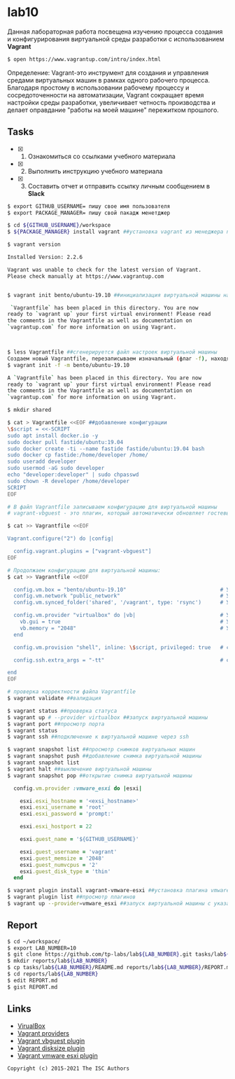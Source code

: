 # lab10


Данная лабораторная работа посвещена изучению процесса создания и конфигурирования виртуальной среды разработки с использованием **Vagrant**

```sh
$ open https://www.vagrantup.com/intro/index.html
```
Определение: 
Vagrant-это инструмент для создания и управления средами виртуальных машин в рамках одного рабочего процесса. Благодаря простому в использовании рабочему процессу и сосредоточенности на автоматизации, Vagrant сокращает время настройки среды разработки, увеличивает четность производства и делает оправдание "работы на моей машине" пережитком прошлого.

## Tasks

- [x] 1. Ознакомиться со ссылками учебного материала
- [x] 2. Выполнить инструкцию учебного материала
- [x] 3. Составить отчет и отправить ссылку личным сообщением в **Slack**



```sh
$ export GITHUB_USERNAME= пишу свое имя пользователя
$ export PACKAGE_MANAGER= пишу свой пакадж менетджер
```

```sh
$ cd ${GITHUB_USERNAME}/workspace
$ ${PACKAGE_MANAGER} install vagrant ##установка vagrant из менеджера пакетов
```

```sh
$ vagrant version

Installed Version: 2.2.6

Vagrant was unable to check for the latest version of Vagrant.
Please check manually at https://www.vagrantup.com


$ vagrant init bento/ubuntu-19.10 ##инициализация виртуальной машины на ubuntu

 `Vagrantfile` has been placed in this directory. You are now
ready to `vagrant up` your first virtual environment! Please read
the comments in the Vagrantfile as well as documentation on
`vagrantup.com` for more information on using Vagrant.



$ less Vagrantfile ##сгенерируется файл настроек виртуальной машины
Создаем новый Vagrantfile, перезаписываем изначальный (флаг -f), находящийся в текущем пути. Причем информация в нем будет в минимальном объеме (флаг -m)
$ vagrant init -f -m bento/ubuntu-19.10

A `Vagrantfile` has been placed in this directory. You are now
ready to `vagrant up` your first virtual environment! Please read
the comments in the Vagrantfile as well as documentation on
`vagrantup.com` for more information on using Vagrant.
```

```sh
$ mkdir shared
```

```sh
$ cat > Vagrantfile <<EOF ##добавление конфигурации
\$script = <<-SCRIPT
sudo apt install docker.io -y
sudo docker pull fastide/ubuntu:19.04
sudo docker create -ti --name fastide fastide/ubuntu:19.04 bash
sudo docker cp fastide:/home/developer /home/
sudo useradd developer
sudo usermod -aG sudo developer
echo "developer:developer" | sudo chpasswd
sudo chown -R developer /home/developer
SCRIPT
EOF
```

```sh
# В файл Vagrantfile записываем конфигурацию для виртуальной машины
# vagrant-vbguest - это плагин, который автоматически обновляет гостевые дополнения VirtualBox

$ cat >> Vagrantfile <<EOF

Vagrant.configure("2") do |config|

  config.vagrant.plugins = ["vagrant-vbguest"]
EOF
```

```sh
# Продолжаем конфигурацию для виртуальной машины:
$ cat >> Vagrantfile <<EOF

  config.vm.box = "bento/ubuntu-19.10"                              # Указываем версию виртуальной машины: ubuntu-19.10
  config.vm.network "public_network"                                # Указываем настройки сети: public_network
  config.vm.synced_folder('shared', '/vagrant', type: 'rsync')      # Указываем связующие директории: 'shared', '/vagrant', type: 'rsync'

  config.vm.provider "virtualbox" do |vb|                           # Указываем тип виртуальной машины: virtualbox
    vb.gui = true                                                   # Указываем, что используется графический интерфейс: vb.gui = true 
    vb.memory = "2048"                                              # Указываем, сколько выделяем оперативной памяти под виртуальную машину: 2048МБ 
  end

  config.vm.provision "shell", inline: \$script, privileged: true   # config.vm.provision "shell" - задает встроенную команду оболочки для выполнения на удаленном компьютере

  config.ssh.extra_args = "-tt"                                     # config.ssh.extra_args - значение настроек передается непосредственно в исполняемый файл ssh#

end
EOF
```

```sh
# проверка корректности файла Vagrantfile
$ vagrant validate ##валидация

$ vagrant status ##проверка статуса
$ vagrant up # --provider virtualbox ##запуск виртуальной машины
$ vagrant port ##просмотр порта
$ vagrant status
$ vagrant ssh ##подключение к виртуальной машине через ssh

$ vagrant snapshot list ##просмотр снимков виртуальных машин
$ vagrant snapshot push ##добавление снимка виртуальной машины
$ vagrant snapshot list
$ vagrant halt ##выключение виртуальной машины
$ vagrant snapshot pop ##открытие снимка виртуальной машины
```

```ruby
  config.vm.provider :vmware_esxi do |esxi|

    esxi.esxi_hostname = '<exsi_hostname>'
    esxi.esxi_username = 'root'
    esxi.esxi_password = 'prompt:'

    esxi.esxi_hostport = 22

    esxi.guest_name = '${GITHUB_USERNAME}'

    esxi.guest_username = 'vagrant'
    esxi.guest_memsize = '2048'
    esxi.guest_numvcpus = '2'
    esxi.guest_disk_type = 'thin'
  end
```

```sh
$ vagrant plugin install vagrant-vmware-esxi ##установка плагина vmware
$ vagrant plugin list ##просмотр плагинов
$ vagrant up --provider=vmware_esxi ##запуск виртуальной машины с указанием провайдера
```

## Report

```sh
$ cd ~/workspace/
$ export LAB_NUMBER=10
$ git clone https://github.com/tp-labs/lab${LAB_NUMBER}.git tasks/lab${LAB_NUMBER}
$ mkdir reports/lab${LAB_NUMBER}
$ cp tasks/lab${LAB_NUMBER}/README.md reports/lab${LAB_NUMBER}/REPORT.md
$ cd reports/lab${LAB_NUMBER}
$ edit REPORT.md
$ gist REPORT.md
```

## Links

- [VirualBox](https://www.virtualbox.org/)
- [Vagrant providers](https://github.com/hashicorp/vagrant/wiki/Available-Vagrant-Plugins#providers)
- [Vagrant vbguest plugin](https://github.com/dotless-de/vagrant-vbguest)
- [Vagrant disksize plugin](https://github.com/sprotheroe/vagrant-disksize)
- [Vagrant vmware esxi plugin](https://github.com/josenk/vagrant-vmware-esxi)

```
Copyright (c) 2015-2021 The ISC Authors

